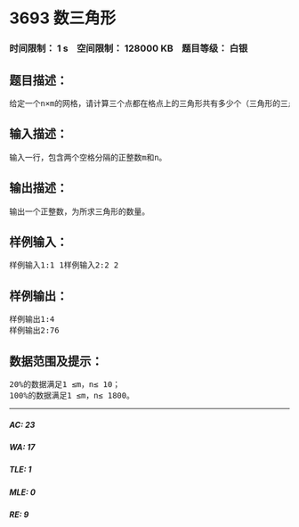 # 3693 数三角形   
### 时间限制： 1 s&nbsp;&nbsp;&nbsp;&nbsp;空间限制： 128000 KB&nbsp;&nbsp;&nbsp;&nbsp;题目等级： 白银  
## 题目描述：  

<pre>
给定一个n×m的网格，请计算三个点都在格点上的三角形共有多少个（三角形的三点不能共线）。下图为4×4的网格上的一个三角形。 
</pre>
  
  
## 输入描述：  

<pre>
输入一行，包含两个空格分隔的正整数m和n。
</pre>
  
  
## 输出描述：  

<pre>
输出一个正整数，为所求三角形的数量。
</pre>
  
  
## 样例输入：  

<pre>
样例输入1:1 1样例输入2:2 2
</pre>
  
  
## 样例输出：  

<pre>
样例输出1:4  
样例输出2:76
</pre>
  
  
## 数据范围及提示：  

<pre>
20%的数据满足1 ≤m，n≤ 10；  
100%的数据满足1 ≤m，n≤ 1800。
</pre>
  
  
***  

##### AC: 23  
##### WA: 17  
##### TLE: 1  
##### MLE: 0  
##### RE: 9  
